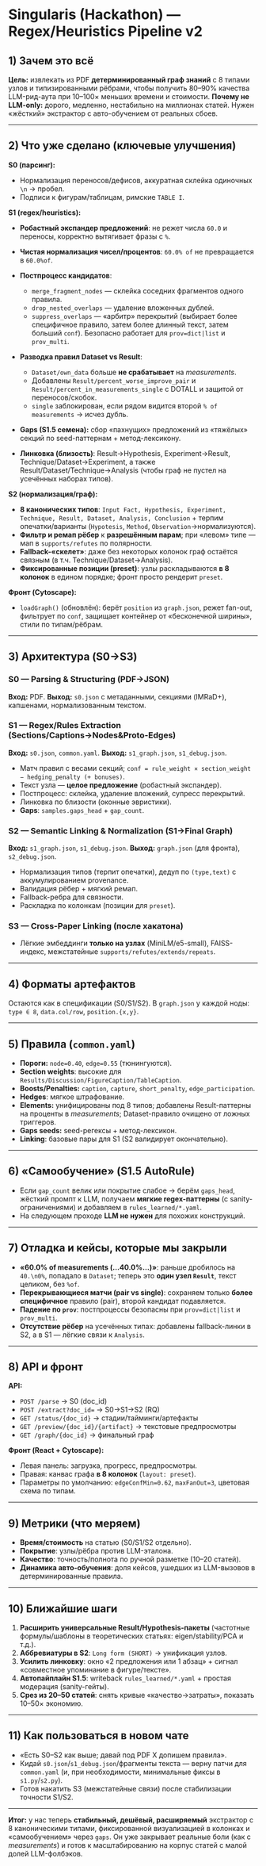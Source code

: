# Singularis (Hackathon) — Regex/Heuristics Pipeline v2

## 1) Зачем это всё

**Цель:** извлекать из PDF **детерминированный граф знаний** с 8 типами узлов и типизированными рёбрами, чтобы получить 80–90% качества LLM-рид-аута при 10–100× меньших времени и стоимости.
**Почему не LLM-only:** дорого, медленно, нестабильно на миллионах статей. Нужен «жёсткий» экстрактор с авто-обучением от реальных сбоев.

---

## 2) Что уже сделано (ключевые улучшения)

**S0 (парсинг):**

* Нормализация переносов/дефисов, аккуратная склейка одиночных `\n` → пробел.
* Подписи к фигурам/таблицам, римские `TABLE I`.

**S1 (regex/heuristics):**

* **Робастный экспандер предложений**: не режет числа `60.0` и переносы, корректно вытягивает фразы с `%`.
* **Чистая нормализация чисел/процентов**: `60.0% of` не превращается в `60.0%of`.
* **Постпроцесс кандидатов**:

  * `merge_fragment_nodes` — склейка соседних фрагментов одного правила.
  * `drop_nested_overlaps` — удаление вложенных дублей.
  * `suppress_overlaps` — «арбитр» перекрытий (выбирает более специфичное правило, затем более длинный текст, затем больший `conf`). Безопасно работает для `prov=dict|list` и `prov_multi`.
* **Разводка правил Dataset vs Result**:

  * `Dataset/own_data` больше **не срабатывает** на *measurements*.
  * Добавлены `Result/percent_worse_improve_pair` и `Result/percent_in_measurements_single` с DOTALL и защитой от переносов/скобок.
  * `single` заблокирован, если рядом видится второй `% of measurements` → исчез дубль.
* **Gaps (S1.5 семена):** сбор «пахнущих» предложений из «тяжёлых» секций по seed-паттернам + метод-лексикону.
* **Линковка (близость)**: Result→Hypothesis, Experiment→Result, Technique/Dataset→Experiment, а также Result/Dataset/Technique→Analysis (чтобы граф не пустел на усечённых наборах типов).

**S2 (нормализация/граф):**

* **8 канонических типов**: `Input Fact, Hypothesis, Experiment, Technique, Result, Dataset, Analysis, Conclusion` + терпим опечатки/варианты (`Hypotesis`, `Method`, `Observation`→нормализуются).
* **Фильтр и ремап рёбер** к **разрешённым парам**; при «левом» типе — мап в `supports/refutes` по полярности.
* **Fallback-«скелет»**: даже без некоторых колонок граф остаётся связным (в т.ч. Technique/Dataset→Analysis).
* **Фиксированные позиции (preset)**: узлы раскладываются **в 8 колонок** в едином порядке; фронт просто рендерит `preset`.

**Фронт (Cytoscape):**

* `loadGraph()` (обновлён): берёт `position` из `graph.json`, режет fan-out, фильтрует по `conf`, защищает контейнер от «бесконечной ширины», стили по типам/рёбрам.

---

## 3) Архитектура (S0→S3)

### S0 — Parsing & Structuring (PDF→JSON)

**Вход:** PDF. **Выход:** `s0.json` с метаданными, секциями (IMRaD+), капшенами, нормализованным текстом.

### S1 — Regex/Rules Extraction (Sections/Captions→Nodes&Proto-Edges)

**Вход:** `s0.json`, `common.yaml`.
**Выход:** `s1_graph.json`, `s1_debug.json`.

* Матч правил с весами секций; `conf = rule_weight × section_weight − hedging_penalty (+ bonuses)`.
* Текст узла — **целое предложение** (робастный экспандер).
* Постпроцесс: склейка, удаление вложений, супресс перекрытий.
* Линковка по близости (оконные эвристики).
* **Gaps**: `samples.gaps_head` + `gap_count`.

### S2 — Semantic Linking & Normalization (S1→Final Graph)

**Вход:** `s1_graph.json`, `s1_debug.json`.
**Выход:** `graph.json` (для фронта), `s2_debug.json`.

* Нормализация типов (терпит опечатки), дедуп по `(type,text)` с аккумулированием provenance.
* Валидация рёбер + мягкий ремап.
* Fallback-ребра для связности.
* Раскладка по колонкам (позиции для `preset`).

### S3 — Cross-Paper Linking (после хакатона)

* Лёгкие эмбеддинги **только на узлах** (MiniLM/e5-small), FAISS-индекс, межстатейные `supports/refutes/extends/repeats`.

---

## 4) Форматы артефактов

Остаются как в спецификации (S0/S1/S2). В `graph.json` у каждой ноды: `type ∈ 8`, `data.col/row`, `position.{x,y}`.

---

## 5) Правила (`common.yaml`)

* **Пороги:** `node=0.40`, `edge=0.55` (тюнингуются).
* **Section weights**: высокие для `Results/Discussion/FigureCaption/TableCaption`.
* **Boosts/Penalties:** `caption`, `capture`, `short_penalty`, `edge_participation`.
* **Hedges**: мягкое штрафование.
* **Elements:** унифицированы под 8 типов; добавлены Result-паттерны на проценты в *measurements*; Dataset-правило очищено от ложных триггеров.
* **Gaps seeds:** seed-регексы + метод-лексикон.
* **Linking**: базовые пары для S1 (S2 валидирует окончательно).

---

## 6) «Самообучение» (S1.5 AutoRule)

* Если `gap_count` велик или покрытие слабое → берём `gaps_head`, жёсткий промпт к LLM, получаем **мягкие regex-паттерны** (с sanity-ограничениями) и добавляем в `rules_learned/*.yaml`.
* На следующем проходе **LLM не нужен** для похожих конструкций.

---

## 7) Отладка и кейсы, которые мы закрыли

* **«60.0% of measurements (…40.0%…)»**: раньше дробилось на `40.\n0%`, попадало в `Dataset`; теперь это **один узел `Result`**, текст целиком, без `%of`.
* **Перекрывающиеся матчи (pair vs single)**: сохраняем только **более специфичное** правило (pair), второй кандидат подавляется.
* **Падение по `prov`**: постпроцессы безопасны при `prov=dict|list` и `prov_multi`.
* **Отсутствие рёбер** на усечённых типах: добавлены fallback-линки в S2, а в S1 — лёгкие связи к `Analysis`.

---

## 8) API и фронт

**API:**

* `POST /parse` → S0 (doc_id)
* `POST /extract?doc_id=` → S0→S1→S2 (RQ)
* `GET /status/{doc_id}` → стадии/тайминги/артефакты
* `GET /preview/{doc_id}/{artifact}` → текстовые предпросмотры
* `GET /graph/{doc_id}` → финальный граф

**Фронт (React + Cytoscape):**

* Левая панель: загрузка, прогресс, предпросмотры.
* Правая: канвас графа **в 8 колонок** (`layout: preset`).
* Параметры по умолчанию: `edgeConfMin=0.62`, `maxFanOut=3`, цветовая схема по типам.

---

## 9) Метрики (что меряем)

* **Время/стоимость** на статью (S0/S1/S2 отдельно).
* **Покрытие**: узлы/рёбра против LLM-эталона.
* **Качество**: точность/полнота по ручной разметке (10–20 статей).
* **Динамика авто-обучения**: доля кейсов, ушедших из LLM-вызовов в детерминированные правила.

---

## 10) Ближайшие шаги

1. **Расширить универсальные Result/Hypothesis-пакеты** (частотные формулы/шаблоны в теоретических статьях: eigen/stability/PCA и т.д.).
2. **Аббревиатуры в S2**: `Long form (SHORT)` → унификация узлов.
3. **Усилить линковку**: окно «2 предложения или 1 абзац» + сигнал «совместное упоминание в фигуре/тексте».
4. **Автопайплайн S1.5**: writeback `rules_learned/*.yaml` + простая модерация (sanity-гейты).
5. **Срез из 20–50 статей**: снять кривые «качество→затраты», показать 10–50× экономию.

---

## 11) Как пользоваться в новом чате

* «Есть S0–S2 как выше; давай под PDF X допишем правила».
* Кидай `s0.json`/`s1_debug.json`/фрагменты текста — верну патчи для `common.yaml` (и, при необходимости, минимальные фиксы в `s1.py`/`s2.py`).
* Готов накатить S3 (межстатейные связи) после стабилизации точности S1/S2.

---

**Итог:** у нас теперь **стабильный, дешёвый, расширяемый** экстрактор с 8 каноническими типами, фиксированной визуализацией в колонках и «самообучением» через `gaps`. Он уже закрывает реальные боли (как с *measurements*) и готов к масштабированию на корпус статей с малой долей LLM-фолбэков.
